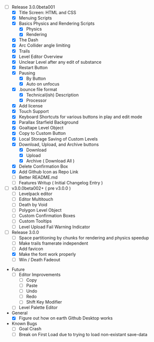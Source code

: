  - [ ] Release 3.0.0beta001
   - [x] Title Screen: HTML and CSS
   - [x] Menuing Scripts
   - [x] Basics Physics and Rendering Scripts
      - [x] Physics
      - [x] Rendering
   - [x] The Dash
   - [x] Arc Collider angle limiting
   - [x] Trails
   - [x] Level Editor Overview
   - [x] Unclear Level after any edit of substance
   - [x] Restart Button
   - [x] Pausing
     - [x] By Button
     - [x] Auto on unfocus
   - [x] .bounce file format
     - [x] Technical(ish) Description
     - [x] Processor
   - [x] Add license
   - [x] Touch Support
   - [x] Keyboard Shortcuts for various buttons in play and edit mode
   - [x] Parallax Starfield Background
   - [x] Goaltape Level Object
   - [x] Copy to Custom Button
   - [x] Local Storage Saving of Custom Levels
   - [x] Download, Upload, and Archive buttons
     - [x] Download
     - [x] Upload
     - [x] Archive ( Download All )
   - [x] Delete Confirmation Box
   - [x] Add Github Icon as Repo Link
   - [ ] Better README.md
   - [ ] Features Writup ( Initial Changelog Entry )
 - [ ] v3.0.0beta002+ ( pre v3.0.0 )
   - [ ] Levelpack editor
   - [ ] Editor Multitouch
   - [ ] Death by Void
   - [ ] Polygon Level Object
   - [ ] Custom Confirmation Boxes
   - [ ] Custom Tooltips
   - [ ] Level Upload Fail Warning Indicator
 - [ ] Release 3.0.0
   - [ ] Space partitioning by chunks for rendering and physics speedup
   - [ ] Make trails framerate independent
   - [ ] Add favicon
   - [x] Make the font work properly
   - [ ] Win / Death Fadeout
 - Future
   - [ ] Editor Improvements
     - [ ] Copy
     - [ ] Paste
     - [ ] Undo
     - [ ] Redo
     - [ ] Shift Key Modifier
   - [ ] Level Palette Editor
 - General
   - [x] Figure out how on earth Github Desktop works
 - Known Bugs
   - [ ] Goal Crash
   - [ ] Break on First Load due to trying to load non-existant save-data